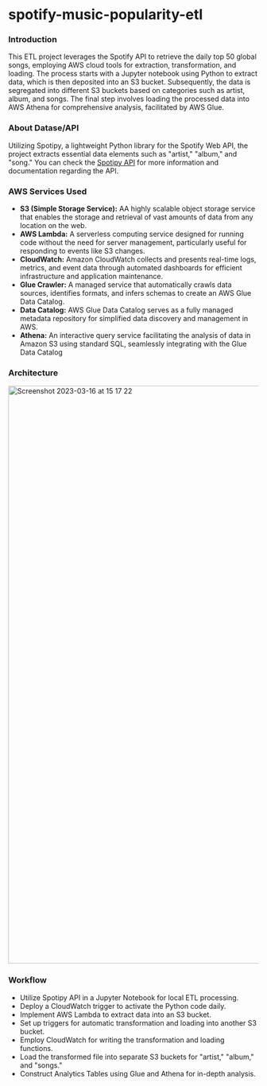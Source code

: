 # spotify-music-popularity-etl

### Introduction

This ETL project leverages the Spotify API to retrieve the daily top 50 global songs, employing AWS cloud tools for extraction, transformation, and loading. The process starts with a Jupyter notebook using Python to extract data, which is then deposited into an S3 bucket. Subsequently, the data is segregated into different S3 buckets based on categories such as artist, album, and songs. The final step involves loading the processed data into AWS Athena for comprehensive analysis, facilitated by AWS Glue.

### About Datase/API

Utilizing Spotipy, a lightweight Python library for the Spotify Web API, the project extracts essential data elements such as "artist," "album," and "song." 
You can check the [Spotipy API](https://spotipy.readthedocs.io/) for more information and documentation regarding the API.

### AWS Services Used

- **S3 (Simple Storage Service):** AA highly scalable object storage service that enables the storage and retrieval of vast amounts of data from any location on the web.
- **AWS Lambda:** A serverless computing service designed for running code without the need for server management, particularly useful for responding to events like S3 changes.
- **CloudWatch:** Amazon CloudWatch collects and presents real-time logs, metrics, and event data through automated dashboards for efficient infrastructure and application maintenance.
- **Glue Crawler:** A managed service that automatically crawls data sources, identifies formats, and infers schemas to create an AWS Glue Data Catalog.
- **Data Catalog:** AWS Glue Data Catalog serves as a fully managed metadata repository for simplified data discovery and management in AWS.
- **Athena:** An interactive query service facilitating the analysis of data in Amazon S3 using standard SQL, seamlessly integrating with the Glue Data Catalog

### Architecture

<img width="1163" alt="Screenshot 2023-03-16 at 15 17 22" src="">

### Workflow

- Utilize Spotipy API in a Jupyter Notebook for local ETL processing.
- Deploy a CloudWatch trigger to activate the Python code daily.
- Implement AWS Lambda to extract data into an S3 bucket.
- Set up triggers for automatic transformation and loading into another S3 bucket.
- Employ CloudWatch for writing the transformation and loading functions.
- Load the transformed file into separate S3 buckets for "artist," "album," and "songs."
- Construct Analytics Tables using Glue and Athena for in-depth analysis.
